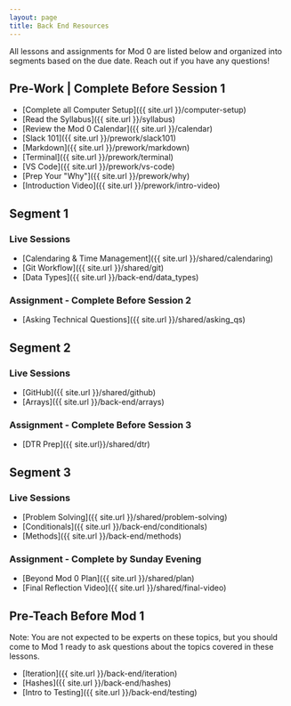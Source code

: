 ```yaml
---
layout: page
title: Back End Resources
---
```


All lessons and assignments for Mod 0 are listed below and organized into segments based on the due date. Reach out if you have any questions! 

## Pre-Work | Complete Before Session 1
* [Complete all Computer Setup]({{ site.url }}/computer-setup) 
* [Read the Syllabus]({{ site.url }}/syllabus) 
* [Review the Mod 0 Calendar]({{ site.url }}/calendar)
* [Slack 101]({{ site.url }}/prework/slack101)
* [Markdown]({{ site.url }}/prework/markdown)
* [Terminal]({{ site.url }}/prework/terminal)
* [VS Code]({{ site.url }}/prework/vs-code)
* [Prep Your "Why"]({{ site.url }}/prework/why)
* [Introduction Video]({{ site.url }}/prework/intro-video)

## Segment 1
### Live Sessions
* [Calendaring & Time Management]({{ site.url }}/shared/calendaring)
* [Git Workflow]({{ site.url }}/shared/git)
* [Data Types]({{ site.url }}/back-end/data_types)  

### Assignment - Complete Before Session 2
* [Asking Technical Questions]({{ site.url }}/shared/asking_qs) 

## Segment 2
### Live Sessions
* [GitHub]({{ site.url }}/shared/github)
* [Arrays]({{ site.url }}/back-end/arrays)  

### Assignment - Complete Before Session 3
* [DTR Prep]({{ site.url}}/shared/dtr)

## Segment 3
### Live Sessions
* [Problem Solving]({{ site.url }}/shared/problem-solving)
* [Conditionals]({{ site.url }}/back-end/conditionals)
* [Methods]({{ site.url }}/back-end/methods)  

### Assignment - Complete by Sunday Evening
* [Beyond Mod 0 Plan]({{ site.url }}/shared/plan)
* [Final Reflection Video]({{ site.url }}/shared/final-video)

## Pre-Teach Before Mod 1
Note: You are not expected to be experts on these topics, but you should come to Mod 1 ready to ask questions about the topics covered in these lessons.
* [Iteration]({{ site.url }}/back-end/iteration)
* [Hashes]({{ site.url }}/back-end/hashes)
* [Intro to Testing]({{ site.url }}/back-end/testing)

<br>
<br>
<br>
<br>
<br>
<br>